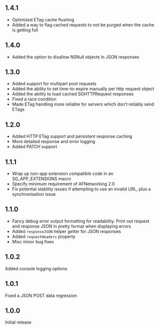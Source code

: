 ## 1.4.1

- Optimized ETag cache flushing
- Added a way to flag cached requests to not be purged when the cache is getting full

## 1.4.0

- Added the option to disallow NSNull objects in JSON responses

## 1.3.0

- Added support for multipart post requests
- Added the ability to set time-to-expire manually per http request object
- Added the ability to load cached SGHTTPRequest responses
- Fixed a race condition
- Made ETag handling more reliable for servers which don't reliably send ETags

## 1.2.0

- Added HTTP ETag support and persistent response caching
- More detailed response and error logging
- Added PATCH support

## 1.1.1

- Wrap up non-app extension compatible code in an SG_APP_EXTENSIONS macro
- Specify minimum requirement of AFNetworking 2.0
- Fix potential stability issues if attempting to use an invalid URL, plus a synchronisation issue

## 1.1.0

- Fancy debug error output formatting for readability. Print out request and
  response JSON in pretty format when displaying errors
- Added `responseJSON` helper getter for JSON responses
- Added `requestHeaders` property
- Misc minor bug fixes

## 1.0.2

Added console logging options

## 1.0.1

Fixed a JSON POST data regression

## 1.0.0

Initial release
